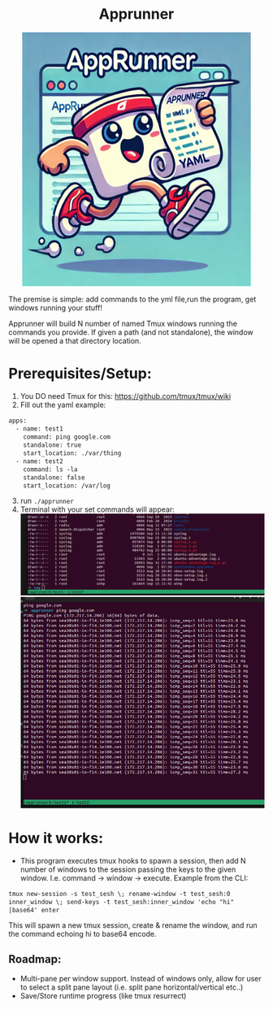 <div align="center"> 

# Apprunner
<img src="/assets/apprunner.jpg" width="450" height="500">
</div>

The premise is simple: add commands to the yml file,run the program, get windows running your stuff! 

Apprunner will build N number of named Tmux windows running the commands you provide. If given a path (and not standalone), the window will be opened a that directory location.

# Prerequisites/Setup:
1. You DO need Tmux for this: https://github.com/tmux/tmux/wiki
2. Fill out the yaml
example:
```
apps:
  - name: test1
    command: ping google.com
    standalone: true
    start_location: ./var/thing
  - name: test2
    command: ls -la
    standalone: false 
    start_location: /var/log
```
3. run `./apprunner`
4. Terminal with your set commands will appear:
![Screenshot](/assets/screenshot1.png)
![Screenshot](/assets/screenshot2.png)

# How it works:
- This program executes tmux hooks to spawn a session, then add N number of windows to the session passing the keys to the given window. I.e. command -> window -> execute.
Example from the CLI:
```
tmux new-session -s test_sesh \; rename-window -t test_sesh:0 inner_window \; send-keys -t test_sesh:inner_window 'echo "hi" |base64' enter
```
This will spawn a new tmux session, create & rename the window, and run the command echoing hi to base64 encode.


## Roadmap:
- Multi-pane per window support. Instead of windows only, allow for user to select a split pane layout (i.e. split pane horizontal/vertical etc..)
- Save/Store runtime progress (like tmux resurrect)
